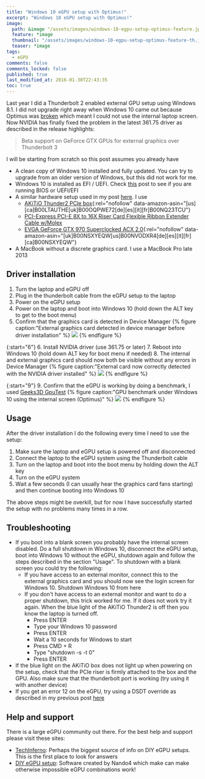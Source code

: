 ```yaml
---
title: "Windows 10 eGPU setup with Optimus!"
excerpt: "Windows 10 eGPU setup with Optimus!"
image:
  path: &image "/assets/images/windows-10-egpu-setup-optimus-feature.jpg"
  feature: *image
  thumbnail: "/assets/images/windows-10-egpu-setup-optimus-feature-th.jpg"
  teaser: *image
tags:
  - eGPU
comments: false
comments_locked: false
published: true
last_modified_at: 2016-01-30T22:43:35
toc: true
---
```

Last year I did a Thunderbolt 2 enabled external GPU setup using Windows 8.1. I did not upgrade right away when Windows 10 came out because Optimus was [broken](https://www.techinferno.com/index.php?/forums/topic/8918-egpu-window-10-optimus-mode-problem/) which meant I could not use the internal laptop screen. Now NVIDIA has finally fixed the problem in the latest 361.75 driver as described in the release highlights:
> Beta support on GeForce GTX GPUs for external graphics over Thunderbolt 3

I will be starting from scratch so this post assumes you already have
* A clean copy of Windows 10 installed and fully updated. You can try to upgrade from an older version of Windows, but this did not work for me.
* Windows 10 is installed as EFI / UEFI. Check [this](http://www.thewindowsclub.com/check-if-uefi-or-bios) post to see if you are running BIOS or UEFI/EFI
* A similar hardware setup used in my post [here](/projects/thunderbolt-2-egpu-setup-using-akitio-thunder2/). I use
  * [AKiTiO Thunder2 PCIe box](https://www.amazon.com/dp/B00LTAUTHE/){:rel="nofollow" data-amazon-asin="[us][ca]B00LTAUTHE[uk]B00OQPWE72[de][es][it][fr]B00NQ23TCU"}
  * [PCI-Express PCI-E 8X to 16X Riser Card Flexible Ribbon Extender Cable w/Molex](http://www.moddiy.com/products/PCI%252dExpress-PCI%252dE-8X-to-16X-Riser-Card-Flexible-Ribbon-Extender-Cable-w%7B47%7DMolex-%252b-Solid-Capacitor.html)
  * [EVGA GeForce GTX 970 Superclocked ACX 2.0](https://www.amazon.com/dp/B00NVODXR4/){:rel="nofollow" data-amazon-asin="[uk]B00NSXYEQW[us]B00NVODXR4[de][es][it][fr][ca]B00NSXYEQW"}
* A MacBook without a discrete graphics card. I use a MacBook Pro late 2013

## Driver installation
1. Turn the laptop and eGPU off
2. Plug in the thunderbolt cable from the eGPU setup to the laptop
3. Power on the eGPU setup
4. Power on the laptop and boot into Windows 10 (hold down the ALT key to get to the boot menu)
5. Confirm that the graphics card is detected in Device Manager
{% figure caption:"External graphics card detected in device manager before driver installation" %}
![](/assets/images/windows-10-egpu-setup-optimus-Device-manager-basic-adapter.jpg)
{% endfigure %}

{:start="6"}
6. Install NVIDIA driver (use 361.75 or later)
7. Reboot into Windows 10 (hold down ALT key for boot menu if needed)
8. The internal and external graphics card should now both be visible without any errors in Device Manager
{% figure caption:"External card now correctly detected with the NVIDIA driver installed" %}
![](/assets/images/windows-10-egpu-setup-optimus-Device-manager-NVIDIA.jpg)
{% endfigure %}

{:start="9"}
9. Confirm that the eGPU is working by doing a benchmark, I used [Geeks3D GpuTest](http://www.geeks3d.com/gputest/)
{% figure caption:"GPU benchmark under Windows 10 using the internal screen (Optimus)" %}
![](/assets/images/windows-10-egpu-setup-optimus-Success.jpg)
{% endfigure %}

## Usage
After the driver installation I do the following every time I need to use the setup:
1. Make sure the laptop and eGPU setup is powered off and disconnected
2. Connect the laptop to the eGPU system using the Thunderbolt cable
3. Turn on the laptop and boot into the boot menu by holding down the ALT key
4. Turn on the eGPU system
5. Wait a few seconds (I can usually hear the graphics card fans starting) and then continue booting into Windows 10

The above steps might be overkill, but for now I have successfully started the setup with no problems many times in a row.

## Troubleshooting
* If you boot into a blank screen you probably have the internal screen disabled. Do a full shutdown in Windows 10, disconnect the eGPU setup, boot into Windows 10 without the eGPU, shutdown again and follow the steps described in the section "Usage". To shutdown with a blank screen you could try the following:
  * If you have access to an external monitor, connect this to the external graphics card and you should now see the login screen for Windows 10. Shutdown Windows 10 from here
  * If you don't have access to an external monitor and want to do a proper shutdown, this trick worked for me. If it does not work try it again. When the blue light of the AKiTiO Thunder2 is off then you know the laptop is turned off.
    * Press ENTER
    * Type your Windows 10 password
    * Press ENTER
    * Wait a 10 seconds for Windows to start
    * Press CMD + R
    * Type "shutdown -s -t 0"
    * Press ENTER
* If the blue light on the AKiTiO box does not light up when powering on the setup, check that the PCIe riser is firmly attached to the box and the GPU. Also make sure that the thunderbolt port is working (try using it with another device)
* If you get an error 12 on the eGPU, try using a DSDT override as described in my previous post [here](/projects/thunderbolt-2-egpu-built-around-sonnet-echo-express-se-ii-and-pe4l)

## Help and support
There is a large eGPU community out there. For the best help and support please visit these sites:
* [TechInferno](https://www.techinferno.com/index.php?/forums/forum/83-diy-e-gpu-projects/): Perhaps the biggest source of info on DIY eGPU setups. This is the first place to look for answers
* [DIY eGPU setup](https://egpu.io/diy-egpu-setup-1-30-nando4/): Software created by Nando4 which make can make otherwise impossible eGPU combinations work!
